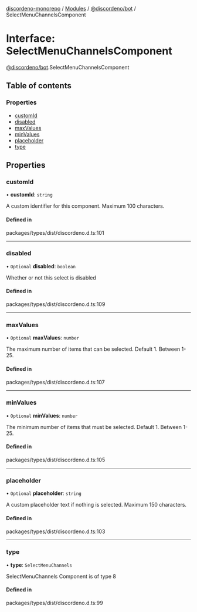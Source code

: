 [discordeno-monorepo](../README.md) / [Modules](../modules.md) / [@discordeno/bot](../modules/discordeno_bot.md) / SelectMenuChannelsComponent

# Interface: SelectMenuChannelsComponent

[@discordeno/bot](../modules/discordeno_bot.md).SelectMenuChannelsComponent

## Table of contents

### Properties

- [customId](discordeno_bot.SelectMenuChannelsComponent.md#customid)
- [disabled](discordeno_bot.SelectMenuChannelsComponent.md#disabled)
- [maxValues](discordeno_bot.SelectMenuChannelsComponent.md#maxvalues)
- [minValues](discordeno_bot.SelectMenuChannelsComponent.md#minvalues)
- [placeholder](discordeno_bot.SelectMenuChannelsComponent.md#placeholder)
- [type](discordeno_bot.SelectMenuChannelsComponent.md#type)

## Properties

### customId

• **customId**: `string`

A custom identifier for this component. Maximum 100 characters.

#### Defined in

packages/types/dist/discordeno.d.ts:101

---

### disabled

• `Optional` **disabled**: `boolean`

Whether or not this select is disabled

#### Defined in

packages/types/dist/discordeno.d.ts:109

---

### maxValues

• `Optional` **maxValues**: `number`

The maximum number of items that can be selected. Default 1. Between 1-25.

#### Defined in

packages/types/dist/discordeno.d.ts:107

---

### minValues

• `Optional` **minValues**: `number`

The minimum number of items that must be selected. Default 1. Between 1-25.

#### Defined in

packages/types/dist/discordeno.d.ts:105

---

### placeholder

• `Optional` **placeholder**: `string`

A custom placeholder text if nothing is selected. Maximum 150 characters.

#### Defined in

packages/types/dist/discordeno.d.ts:103

---

### type

• **type**: `SelectMenuChannels`

SelectMenuChannels Component is of type 8

#### Defined in

packages/types/dist/discordeno.d.ts:99

